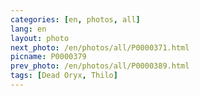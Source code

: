 ```yaml
---
categories: [en, photos, all]
lang: en
layout: photo
next_photo: /en/photos/all/P0000371.html
picname: P0000379
prev_photo: /en/photos/all/P0000389.html
tags: [Dead Oryx, Thilo]
---
```

